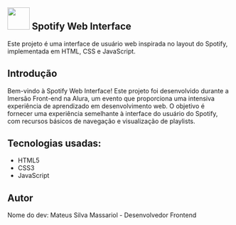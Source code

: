 <h2><img src="https://massasm.github.io/Imersao-Alura-Spotify/src/assets/icons/favicon.png" width="50"> Spotify Web Interface</h2>
Este projeto é uma interface de usuário web inspirada no layout do Spotify, implementada em HTML, CSS e JavaScript.

<h2>Introdução</h2>
Bem-vindo à Spotify Web Interface! Este projeto foi desenvolvido durante a Imersão Front-end na Alura, um evento que proporciona uma intensiva experiência de aprendizado em desenvolvimento web. O objetivo é fornecer uma experiência semelhante à interface do usuário do Spotify, com recursos básicos de navegação e visualização de playlists.

<h2>Tecnologias usadas:</h2>
<ul>
  <li>HTML5</li>
 <li>CSS3</li>
 <li>JavaScript</li>
</ul>
<h2>Autor</h2>
Nome do dev: Mateus Silva Massariol - Desenvolvedor Frontend
